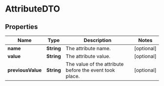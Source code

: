 

# AttributeDTO

## Properties

Name | Type | Description | Notes
------------ | ------------- | ------------- | -------------
**name** | **String** | The attribute name. |  [optional]
**value** | **String** | The attribute value. |  [optional]
**previousValue** | **String** | The value of the attribute before the event took place. |  [optional]



